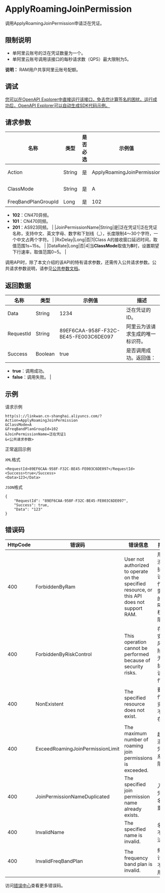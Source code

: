# ApplyRoamingJoinPermission

调用ApplyRoamingJoinPermission申请泛在凭证。

## 限制说明

-   单阿里云账号的泛在凭证数量为一个。
-   单阿里云账号调用该接口的每秒请求数（QPS）最大限制为5。

**说明：** RAM用户共享阿里云账号配额。

## 调试

[您可以在OpenAPI Explorer中直接运行该接口，免去您计算签名的困扰。运行成功后，OpenAPI Explorer可以自动生成SDK代码示例。](https://api.aliyun.com/#product=LinkWAN&api=ApplyRoamingJoinPermission&type=RPC&version=2019-03-01)

## 请求参数

|名称|类型|是否必选|示例值|描述|
|--|--|----|---|--|
|Action|String|是|ApplyRoamingJoinPermission|系统规定参数。取值：**ApplyRoamingJoinPermission**。 |
|ClassMode|String|是|A|泛在凭证所采用的LoRaWAN Class模式。取值：A、B、C。 |
|FreqBandPlanGroupId|Long|是|102|泛在凭证所采用的频段ID。取值：

 -   **102**：CN470异频。
-   **101**：CN470同频。
-   **201**：AS923同频。 |
|JoinPermissionName|String|是|泛在凭证1|泛在凭证名称，支持中文、英文字母、数字和下划线（\_），长度限制4～30个字符，一个中文占两个字符。 |
|RxDelay|Long|否|1|Class A的接收窗口延迟时间，取值范围1s~15s。 |
|DataRate|Long|否|4|当**ClassMode**取值为**B**时，设置期望下行速率，取值范围0~5。 |

调用API时，除了本文介绍的该API的特有请求参数，还需传入公共请求参数。公共请求参数说明，请参见[公共参数文档](~~108601~~)。

## 返回数据

|名称|类型|示例值|描述|
|--|--|---|--|
|Data|String|1234|泛在凭证的ID。 |
|RequestId|String|89EF6CAA-958F-F32C-BE45-FE003C6DE097|阿里云为该请求生成的唯一标识符。 |
|Success|Boolean|true|是否调用成功。返回值：

 -   **true**：调用成功。
-   **false**：调用失败。 |

## 示例

请求示例

```
http(s)://linkwan.cn-shanghai.aliyuncs.com/?Action=ApplyRoamingJoinPermission
&ClassMode=A
&FreqBandPlanGroupId=102
&JoinPermissionName=泛在凭证1
&<公共请求参数>
```

正常返回示例

`XML`格式

```
<RequestId>89EF6CAA-958F-F32C-BE45-FE003C6DE097</RequestId>
<Success>true</Success>
<Data>123</Data>
```

`JSON`格式

```
{
    "RequestId": "89EF6CAA-958F-F32C-BE45-FE003C6DE097",
    "Success": true,
    "Data": "123"
}
```

## 错误码

|HttpCode|错误码|错误信息|描述|
|--------|---|----|--|
|400|ForbiddenByRam|User not authorized to operate on the specified resource, or this API does not support RAM.|用户没有执行该操作所需要的RAM权限。|
|400|ForbiddenByRiskControl|This operation cannot be performed because of security risks.|存在安全风险，无法执行该操作|
|400|NonExistent|The specified resource does not exist.|要操作的资源不存在。|
|400|ExceedRoamingJoinPermissionLimit|The maximum number of roaming join permissions is exceeded.|超出漫游凭证系统限额|
|400|JoinPermissionNameDuplicated|The specified join permission name already exists.|入网凭证名称重复|
|400|InvalidName|The specified name is invalid.|名称不合法|
|400|InvalidFreqBandPlan|The frequency band plan is invalid.|频段计划不可用|

访问[错误中心](https://error-center.aliyun.com/status/product/LinkWAN)查看更多错误码。

